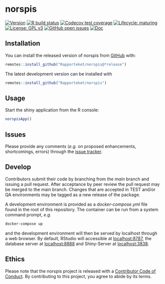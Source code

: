 
# norspis

<!-- badges: start -->
[![Version](https://img.shields.io/github/v/release/rapporteket/norspis?sort=semver)](https://github.com/rapporteket/norspis/releases)
[![R build status](https://github.com/rapporteket/norspis/workflows/R-CMD-check/badge.svg)](https://github.com/rapporteket/norspis/actions)
[![Codecov test coverage](https://codecov.io/gh/Rapporteket/norspis/branch/main/graph/badge.svg)](https://codecov.io/gh/Rapporteket/norspis?branch=main)
[![Lifecycle: maturing](https://img.shields.io/badge/lifecycle-maturing-blue.svg)](https://www.tidyverse.org/lifecycle/#maturing)
[![License: GPL v3](https://img.shields.io/badge/License-GPLv3-blue.svg)](https://www.gnu.org/licenses/gpl-3.0)
[![GitHub open issues](https://img.shields.io/github/issues/rapporteket/norspis.svg)](https://github.com/rapporteket/norspis/issues)
[![Doc](https://img.shields.io/badge/Doc--grey.svg)](https://rapporteket.github.io/norspis/)
<!-- badges: end -->


## Installation

You can install the released version of norspis from [GitHub](https://github.com/Rapporteket/norspis) with:

```r
remotes::install_github("Rapporteket/norspis@*release")
```
The latest development version can be installed with
```r
remotes::install_github("Rapporteket/norspis")
```

## Usage
Start the shiny application from the R console:
```r
norspisApp()
```

## Issues
Please provide any comments (_e.g._ on proposed enhancements, shortcomings, errors) through the [issue tracker](https://github.com/Rapporteket/norspis/issues).


## Develop
Contributors submit their code by branching from the _main_ branch and issuing a pull request. After acceptance by peer review the pull request may be merged to the main branch. Changes that are accepted in TEST and/or QA environments may be tagged as a new release of the package.

A development environment is provided as a _docker-compose.yml_ file found in the root of this repository. The container can be run from a system command prompt, _e.g._
```bash
docker-compose up
```
and the development environment will then be served by localhost through a web browser. By default, RStudio will accessible at [localhost:8787](http://localhost:8787), the database server at [localhost:8888](http://localhost:8888) and Shiny-Server at [localhost:3838](http://localhost:3838).

## Ethics
Please note that the norspis project is released with a [Contributor Code of Conduct](https://contributor-covenant.org/version/2/0/CODE_OF_CONDUCT.html). By contributing to this project, you agree to abide by its terms.

